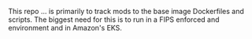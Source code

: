 This repo ... is primarily to track mods to the base image Dockerfiles and scripts. The biggest need for this is to run in a FIPS enforced and environment and in Amazon's EKS.

